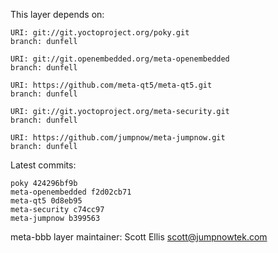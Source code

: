 This layer depends on:

    URI: git://git.yoctoproject.org/poky.git
    branch: dunfell

    URI: git://git.openembedded.org/meta-openembedded
    branch: dunfell

    URI: https://github.com/meta-qt5/meta-qt5.git
    branch: dunfell

    URI: git://git.yoctoproject.org/meta-security.git
    branch: dunfell

    URI: https://github.com/jumpnow/meta-jumpnow.git
    branch: dunfell


Latest commits:

    poky 424296bf9b
    meta-openembedded f2d02cb71
    meta-qt5 0d8eb95
    meta-security c74cc97
    meta-jumpnow b399563


meta-bbb layer maintainer: Scott Ellis <scott@jumpnowtek.com>

